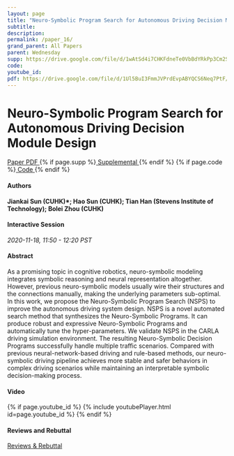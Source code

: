 ```yaml
---
layout: page
title: "Neuro-Symbolic Program Search for Autonomous Driving Decision Module Design"
subtitle: 
description:
permalink: /paper_16/
grand_parent: All Papers
parent: Wednesday
supp: https://drive.google.com/file/d/1wAtSd4i7CHKFdneTe0VbBdYRkPp3Cm2S/view
code: 
youtube_id:
pdf: https://drive.google.com/file/d/1Ul5BuI3FmmJVPrdEvpABYQCS6Neq7PtF/view
---
```


# Neuro-Symbolic Program Search for Autonomous Driving Decision Module Design

<a href="https://drive.google.com/file/d/1Ul5BuI3FmmJVPrdEvpABYQCS6Neq7PtF/view" target="_blank" rel="noopener noreferrer" class="btn btn-blue"><i class="fa fa-file-text-o" aria-hidden="true"></i> Paper PDF </a> {% if page.supp %}<a href="https://drive.google.com/file/d/1wAtSd4i7CHKFdneTe0VbBdYRkPp3Cm2S/view" target="_blank" rel="noopener noreferrer" class="btn btn-green"><i class="fa fa-file-text-o" aria-hidden="true"></i> Supplemental </a>{% endif %} {% if page.code %}<a href="" target="_blank" rel="noopener noreferrer" class="btn"><i class="fa fa-github" aria-hidden="true"></i> Code </a>{% endif %} 

#### Authors
**Jiankai Sun (CUHK)*; Hao Sun (CUHK); Tian Han (Stevens Institute of Technology); Bolei Zhou (CUHK)**

#### Interactive Session
*2020-11-18, 11:50 - 12:20 PST* 

#### Abstract
As a promising topic in cognitive robotics, neuro-symbolic modeling integrates symbolic reasoning and neural representation altogether. However, previous neuro-symbolic models usually wire their structures and the connections manually, making the underlying parameters sub-optimal. In this work, we propose the Neuro-Symbolic Program Search (NSPS) to improve the autonomous driving system design. NSPS is a novel automated search method that synthesizes the Neuro-Symbolic Programs. It can produce robust and expressive Neuro-Symbolic Programs and automatically tune the hyper-parameters. We validate NSPS in the CARLA driving simulation environment. The resulting Neuro-Symbolic Decision Programs successfully handle multiple traffic scenarios. Compared with previous neural-network-based driving and rule-based methods, our neuro-symbolic driving pipeline achieves more stable and safer behaviors in complex driving scenarios while maintaining an interpretable symbolic decision-making process.

#### Video
{% if page.youtube_id %}
{% include youtubePlayer.html id=page.youtube_id %}
{% endif %}

#### Reviews and Rebuttal
<a href="" target="_blank" rel="noopener noreferrer" class="btn btn-purple"><i class="fa fa-pencil-square-o" aria-hidden="true"></i> Reviews & Rebuttal </a>


